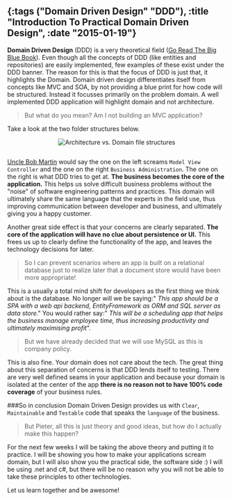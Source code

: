 {:tags ("Domain Driven Design" "DDD"), :title "Introduction To Practical Domain Driven Design", :date "2015-01-19"}
-----
**Domain Driven Design** (DDD) is a very theoretical field ([Go Read The Big Blue Book](http://www.amazon.com/exec/obidos/ASIN/0321125215/domainlanguag-20)). Even though all the concepts of DDD (like entities and repositories) are easily implemented, few examples of these exist under the DDD banner. The reason for this is that the focus of DDD is just that, it highlights the Domain. Domain driven design differentiates itself from concepts like MVC and SOA, by not providing a blue print for how code will be structured. Instead it focusses primarily on the problem domain. A well implemented DDD application will highlight domain and not architecture. 

>But what do you mean? Am I not building an MVC application? 

Take a look at the two folder structures below. 
<div style="text-align: center;"><img src="http://res.cloudinary.com/dltpyggxx/image/upload/v1421694756/FolderStructure_e6qhri.png" alt="Architecture vs. Domain file structures" style="max-width: 400px; margin-bottom:1em"/></div>

[Uncle Bob Martin](https://twitter.com/unclebobmartin) would say the one on the left screams `Model View Controller` and the one on the right `Business Administration`. The one on the right is what DDD tries to get at. **The business becomes the core of the application.** This helps us solve difficult business problems without the "noise" of software engineering patterns and practices. This domain will ultimately share the same language that the experts in the field use, thus improving communication between developer and business, and ultimately giving you a happy customer.

Another great side effect is that your concerns are clearly separated. **The core of the application will have no clue about persistence or UI.** This frees us up to clearly define the functionality of the app, and leaves the technology decisions for later. 

> So I can prevent scenarios where an app is built on a relational database just to realize later that a document store would have been more appropriate!

This is a usually a total mind shift for developers as the first thing we think about is the database.
No longer will we be saying:" *This app should be a SPA with a web api backend, EntityFramework as ORM and SQL server as data store*." You would rather say:" *This will be a scheduling app that helps the business manage employee time, thus increasing productivity and ultimately maximising profit*".

> But we have already decided that we will use MySQL as this is company policy.

This is also fine. Your domain does not care about the tech. The great thing about this separation of concerns is that DDD lends itself to testing. There are very well defined seams in your application and because your domain is isolated at the center of the app **there is no reason not to have 100% code coverage** of your business rules.

###So in conclusion 
Domain Driven Design provides us with `Clear`, `Maintainable` and `Testable` code that speaks the `language` of the business.

>But Pieter, all this is just theory and good ideas, but how do I actually make this happen?

For the next few weeks I will be taking the above theory and putting it to practice. I will be showing you how to make your applications scream domain, but I will also show you the practical side, the software side :) I will be using .net and c#, but there will be no reason why you will not be able to take these principles to other technologies.

Let us learn together and be awesome!

<a href="http://www.codeproject.com/script/Articles/BlogFeedList.aspx?amid=8804440" rel="tag" style="display:none">CodeProject</a>